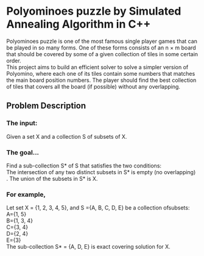 # Polyominoes puzzle by Simulated Annealing Algorithm in C++

Polyominoes puzzle is one of the most famous single player games that can be played in so many forms. One of these forms consists of an n × m board that should be covered by some of a given collection of tiles in some certain order.<br />
This project aims to build an efficient solver to solve a simpler version of Polyomino, where each one of its tiles contain some numbers that matches the main board position numbers. The player should find the best collection of tiles that covers all the board (if possible) without any overlapping.

## Problem Description
### The input:

Given a set X and a collection S of subsets of X.

### The goal...

Find a sub-collection S* of S that satisfies the two conditions:<br />
  The intersection of any two distinct subsets in S* is empty (no overlapping) .
     The union of the subsets in S* is X.

### For example,
Let set X = {1, 2, 3, 4, 5}, and S ={A, B, C, D, E} be a collection ofsubsets:<br />
  A={1, 5}<br />
  B={1, 3, 4}<br />
  C={3, 4}<br />
  D={2, 4}<br />
  E={3}<br />
The sub-collection S* = {A, D, E} is exact covering solution for X.<br />
